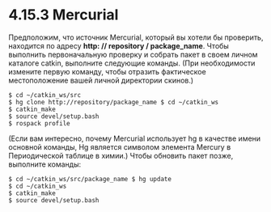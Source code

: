 # 4.15.3 Mercurial

Предположим, что источник Mercurial, который вы хотели бы проверить, находится по адресу **http: // repository / package\_name**. Чтобы выполнить первоначальную проверку и собрать пакет в своем личном каталоге catkin, выполните следующие команды. \(При необходимости измените первую команду, чтобы отразить фактическое местоположение вашей личной директории скинов.\)

```text
$ cd ~/catkin_ws/src
$ hg clone http://repository/package_name $ cd ~/catkin_ws
$ catkin_make
$ source devel/setup.bash
$ rospack profile
```

\(Если вам интересно, почему Mercurial использует hg в качестве имени основной команды, Hg является символом элемента Mercury в Периодической таблице в химии.\) Чтобы обновить пакет позже, выполните команды:

```text
$ cd ~/catkin_ws/src/package_name $ hg update
$ cd ~/catkin_ws
$ catkin_make
$ source devel/setup.bash
```



